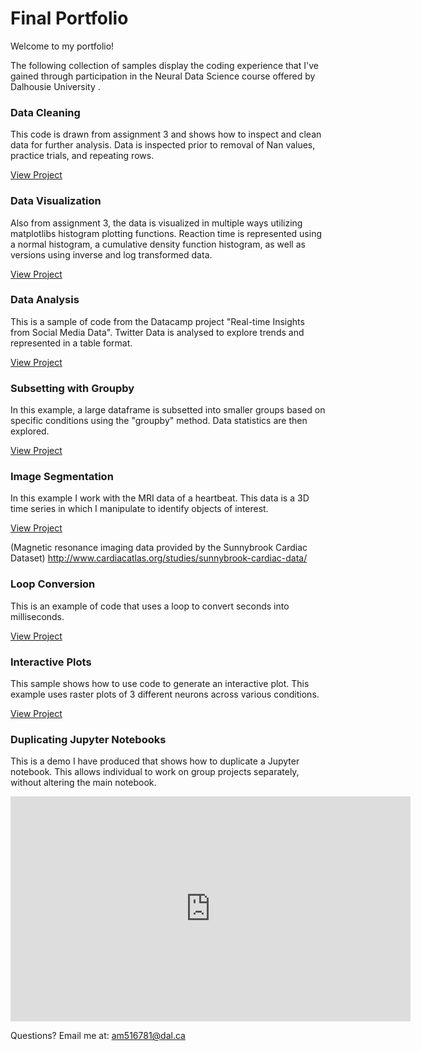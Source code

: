 # Final Portfolio
Welcome to my portfolio!

The following collection of samples display the coding experience that I've gained through participation in the Neural Data Science course offered by Dalhousie University .


### Data Cleaning 
This code is drawn from assignment 3 and shows how to inspect and clean data for further analysis. Data is inspected prior to removal of Nan values, practice trials, and repeating rows.

[View Project](clean.md)


### Data Visualization 
Also from assignment 3, the data is visualized in multiple ways utilizing matplotlibs histogram plotting functions. Reaction time is represented using a normal histogram, a cumulative density function histogram, as well as versions using inverse and log transformed data.

[View Project](hist.md)

### Data Analysis 
This is a sample of code from the Datacamp project "Real-time Insights from Social Media Data". Twitter Data is analysed to explore trends and represented in a table format. 

[View Project](twitter.md)

### Subsetting with Groupby 
In this example, a large dataframe is subsetted into smaller groups based on specific conditions using the "groupby" method. Data statistics are then explored.

[View Project](group.md)

### Image Segmentation 
In this example I work with the MRI data of a heartbeat. This data is a 3D time series in which I manipulate to identify objects of interest. 

[View Project](mri.md)

(Magnetic resonance imaging data provided by the Sunnybrook Cardiac Dataset) 
http://www.cardiacatlas.org/studies/sunnybrook-cardiac-data/ 


### Loop Conversion

This is an example of code that uses a loop to convert seconds into milliseconds.

[View Project](Loop.md)

### Interactive Plots

This sample shows how to use code to generate an interactive plot. This example uses raster plots of 3 different neurons across various conditions.

[View Project](interact.htm)


### Duplicating Jupyter Notebooks

This is a demo I have produced that shows how to duplicate a Jupyter notebook. This allows individual to work on group projects separately, without altering the main notebook.

<iframe width="640" height="360" src="https://web.microsoftstream.com/embed/video/f6d9020c-451c-471b-a231-06fda47cf8bf?autoplay=false&amp;showinfo=false" allowfullscreen style="border:none;"></iframe>

Questions? Email me at:
[am516781@dal.ca](mailto:am516781@dal.ca)
